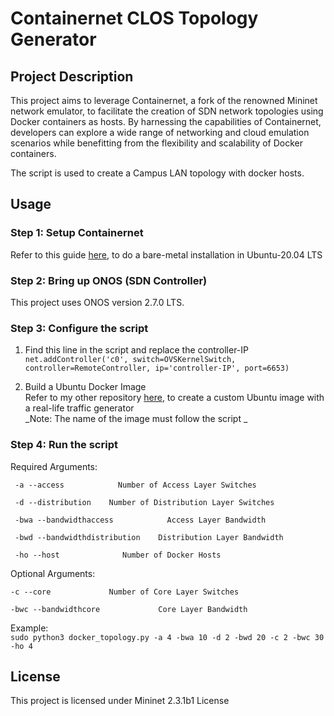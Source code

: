 # Containernet CLOS Topology Generator

## Project Description
This project aims to leverage Containernet, a fork of the renowned Mininet network emulator, to facilitate the creation of SDN network topologies using Docker containers as hosts. By harnessing the capabilities of Containernet, developers can explore a wide range of networking and cloud emulation scenarios while benefitting from the flexibility and scalability of Docker containers. <br>

The script is used to create a Campus LAN topology with docker hosts.

## Usage
### Step 1: Setup Containernet
Refer to this guide [here](https://containernet.github.io/), to do a bare-metal installation in Ubuntu-20.04 LTS

### Step 2: Bring up ONOS (SDN Controller)
This project uses ONOS version 2.7.0 LTS.

### Step 3: Configure the script 
1. Find this line in the script and replace the controller-IP <br> 
`net.addController('c0', switch=OVSKernelSwitch, controller=RemoteController, ip='controller-IP', port=6653)` 

2. Build a Ubuntu Docker Image <br>
Refer to my other repository [here](https://github.com/vikki8/real_life_traffic_generator), to create a custom Ubuntu image with a real-life traffic generator <br>
_Note: The name of the image must follow the script _


### Step 4: Run the script
Required Arguments:
```
 -a --access 	        Number of Access Layer Switches 

 -d --distribution    Number of Distribution Layer Switches

 -bwa --bandwidthaccess 	       Access Layer Bandwidth 

 -bwd --bandwidthdistribution    Distribution Layer Bandwidth

 -ho --host              Number of Docker Hosts  

```

Optional Arguments:
```
-c --core 	          Number of Core Layer Switches

-bwc --bandwidthcore 	         Core Layer Bandwidth
```

Example: <br>
`sudo python3 docker_topology.py -a 4 -bwa 10 -d 2 -bwd 20 -c 2 -bwc 30 -ho 4` 

## License
This project is licensed under Mininet 2.3.1b1 License
